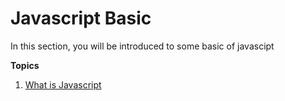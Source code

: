 # Javascript Basic

In this section, you will be introduced to some basic of javascipt

**Topics**

1. [What is Javascript](1-what-is-javascript/)
